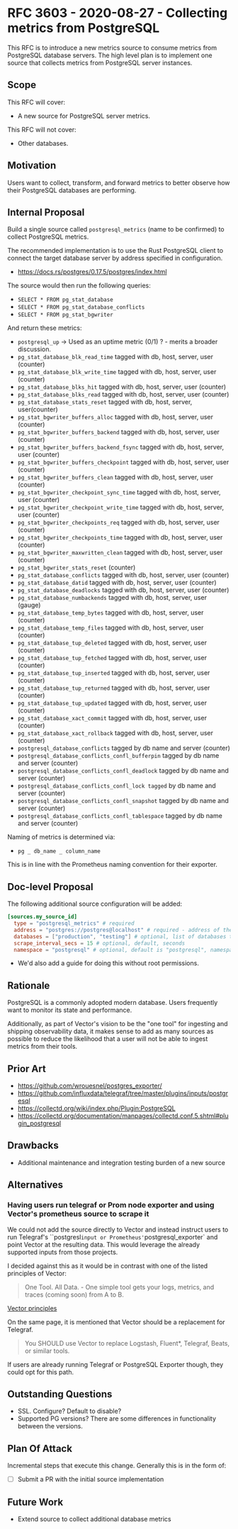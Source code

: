 # RFC 3603 - 2020-08-27 - Collecting metrics from PostgreSQL

This RFC is to introduce a new metrics source to consume metrics from PostgreSQL database servers. The high level plan is to implement one source that collects metrics from PostgreSQL server instances.

## Scope

This RFC will cover:

- A new source for PostgreSQL server metrics.

This RFC will not cover:

- Other databases.

## Motivation

Users want to collect, transform, and forward metrics to better observe how their PostgreSQL databases are performing.

## Internal Proposal

Build a single source called `postgresql_metrics` (name to be confirmed) to collect PostgreSQL metrics.

The recommended implementation is to use the Rust PostgreSQL client to connect the target database server by address specified in configuration.

- https://docs.rs/postgres/0.17.5/postgres/index.html

The source would then run the following queries:

- `SELECT * FROM pg_stat_database`
- `SELECT * FROM pg_stat_database_conflicts`
- `SELECT * FROM pg_stat_bgwriter`

And return these metrics:

- `postgresql_up` -> Used as an uptime metric (0/1) ? - merits a broader discussion.
- `pg_stat_database_blk_read_time` tagged with db, host, server, user (counter)
- `pg_stat_database_blk_write_time` tagged with db, host, server, user (counter)
- `pg_stat_database_blks_hit` tagged with db, host, server, user (counter)
- `pg_stat_database_blks_read` tagged with db, host, server, user (counter)
- `pg_stat_database_stats_reset` tagged with db, host, server, user(counter)
- `pg_stat_bgwriter_buffers_alloc` tagged with db, host, server, user (counter)
- `pg_stat_bgwriter_buffers_backend` tagged with db, host, server, user (counter)
- `pg_stat_bgwriter_buffers_backend_fsync` tagged with db, host, server, user (counter)
- `pg_stat_bgwriter_buffers_checkpoint` tagged with db, host, server, user (counter)
- `pg_stat_bgwriter_buffers_clean` tagged with db, host, server, user (counter)
- `pg_stat_bgwriter_checkpoint_sync_time` tagged with db, host, server, user (counter)
- `pg_stat_bgwriter_checkpoint_write_time` tagged with db, host, server, user (counter)
- `pg_stat_bgwriter_checkpoints_req` tagged with db, host, server, user (counter)
- `pg_stat_bgwriter_checkpoints_time` tagged with db, host, server, user (counter)
- `pg_stat_bgwriter_maxwritten_clean` tagged with db, host, server, user (counter)
- `pg_stat_bgwriter_stats_reset` (counter)
- `pg_stat_database_conflicts` tagged with db, host, server, user (counter)
- `pg_stat_database_datid` tagged with db, host, server, user (counter)
- `pg_stat_database_deadlocks` tagged with db, host, server, user (counter)
- `pg_stat_database_numbackends` tagged with db, host, server, user (gauge)
- `pg_stat_database_temp_bytes` tagged with db, host, server, user (counter)
- `pg_stat_database_temp_files` tagged with db, host, server, user (counter)
- `pg_stat_database_tup_deleted` tagged with db, host, server, user (counter)
- `pg_stat_database_tup_fetched` tagged with db, host, server, user (counter)
- `pg_stat_database_tup_inserted` tagged with db, host, server, user (counter)
- `pg_stat_database_tup_returned` tagged with db, host, server, user (counter)
- `pg_stat_database_tup_updated` tagged with db, host, server, user (counter)
- `pg_stat_database_xact_commit` tagged with db, host, server, user (counter)
- `pg_stat_database_xact_rollback` tagged with db, host, server, user (counter)
- `postgresql_database_conflicts` tagged by db name and server (counter)
- `postgresql_database_conflicts_confl_bufferpin` tagged by db name and server (counter)
- `postgresql_database_conflicts_confl_deadlock` tagged by db name and server (counter)
- `postgresql_database_conflicts_confl_lock tagged` by db name and server (counter)
- `postgresql_database_conflicts_confl_snapshot` tagged by db name and server (counter)
- `postgresql_database_conflicts_confl_tablespace` tagged by db name and server (counter)

Naming of metrics is determined via:

- `pg _ db_name _ column_name`

This is in line with the Prometheus naming convention for their exporter.

## Doc-level Proposal

The following additional source configuration will be added:

```toml
[sources.my_source_id]
  type = "postgresql_metrics" # required
  address = "postgres://postgres@localhost" # required - address of the PG server.
  databases = ["production", "testing"] # optional, list of databases to query. Defaults to all if not specified.
  scrape_interval_secs = 15 # optional, default, seconds
  namespace = "postgresql" # optional, default is "postgresql", namespace to put metrics under
```

- We'd also add a guide for doing this without root permissions.

## Rationale

PostgreSQL is a commonly adopted modern database. Users frequently want to monitor its state and performance.

Additionally, as part of Vector's vision to be the "one tool" for ingesting and shipping observability data, it makes sense to add as many sources as possible to reduce the likelihood that a user will not be able to ingest metrics from their tools.

## Prior Art

- https://github.com/wrouesnel/postgres_exporter/
- https://github.com/influxdata/telegraf/tree/master/plugins/inputs/postgresql
- https://collectd.org/wiki/index.php/Plugin:PostgreSQL
- https://collectd.org/documentation/manpages/collectd.conf.5.shtml#plugin_postgresql

## Drawbacks

- Additional maintenance and integration testing burden of a new source

## Alternatives

### Having users run telegraf or Prom node exporter and using Vector's prometheus source to scrape it

We could not add the source directly to Vector and instead instruct users to run Telegraf's ``postgresl` input or Prometheus' `postgresql_exporter` and point Vector at the resulting data. This would leverage the already supported inputs from those projects.

I decided against this as it would be in contrast with one of the listed
principles of Vector:

> One Tool. All Data. - One simple tool gets your logs, metrics, and traces
> (coming soon) from A to B.

[Vector
principles](https://vector.dev/docs/about/what-is-vector/#who-should-use-vector)

On the same page, it is mentioned that Vector should be a replacement for
Telegraf.

> You SHOULD use Vector to replace Logstash, Fluent*, Telegraf, Beats, or
> similar tools.

If users are already running Telegraf or PostgreSQL Exporter though, they could opt for this path.

## Outstanding Questions

- SSL. Configure? Default to disable?
- Supported PG versions? There are some differences in functionality between the versions.

## Plan Of Attack

Incremental steps that execute this change. Generally this is in the form of:

- [ ] Submit a PR with the initial source implementation

## Future Work

- Extend source to collect additional database metrics
